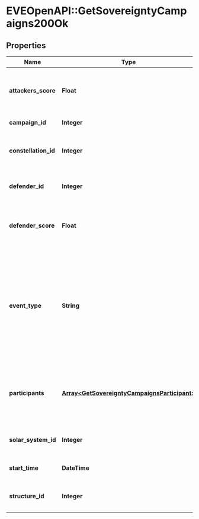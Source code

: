 # EVEOpenAPI::GetSovereigntyCampaigns200Ok

## Properties
Name | Type | Description | Notes
------------ | ------------- | ------------- | -------------
**attackers_score** | **Float** | Score for all attacking parties, only present in Defense Events.  | [optional] 
**campaign_id** | **Integer** | Unique ID for this campaign. | 
**constellation_id** | **Integer** | The constellation in which the campaign will take place.  | 
**defender_id** | **Integer** | Defending alliance, only present in Defense Events  | [optional] 
**defender_score** | **Float** | Score for the defending alliance, only present in Defense Events.  | [optional] 
**event_type** | **String** | Type of event this campaign is for. tcu_defense, ihub_defense and station_defense are referred to as \&quot;Defense Events\&quot;, station_freeport as \&quot;Freeport Events\&quot;.  | 
**participants** | [**Array&lt;GetSovereigntyCampaignsParticipant&gt;**](GetSovereigntyCampaignsParticipant.md) | Alliance participating and their respective scores, only present in Freeport Events.  | [optional] 
**solar_system_id** | **Integer** | The solar system the structure is located in.  | 
**start_time** | **DateTime** | Time the event is scheduled to start.  | 
**structure_id** | **Integer** | The structure item ID that is related to this campaign.  | 


